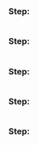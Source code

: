 ###  Step:

```

```

###  Step:

```

```

###  Step:

```

```

###  Step:

```

```

###  Step:

```

```
